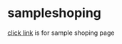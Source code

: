 ﻿# sampleshoping
 [ click link](https://venkytej.github.io/sampleshoping/ ) is for sample shoping page
 

